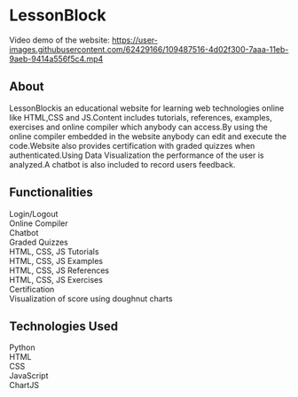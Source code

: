 # LessonBlock

Video demo of the website:
https://user-images.githubusercontent.com/62429166/109487516-4d02f300-7aaa-11eb-9aeb-9414a556f5c4.mp4

<h2>About</h2>
LessonBlockis an educational website for learning web technologies online like HTML,CSS and
JS.Content includes tutorials, references, examples, exercises and online compiler which anybody
can access.By using the online compiler embedded in the website anybody can edit and execute the
code.Website also provides certification with graded quizzes when authenticated.Using Data
Visualization the performance of the user is analyzed.A chatbot is also included to record users feedback.

<h2>Functionalities</h2>
Login/Logout<br>
Online Compiler<br>
Chatbot<br>
Graded Quizzes<br>
HTML, CSS, JS Tutorials<br>
HTML, CSS, JS Examples<br>
HTML, CSS, JS References<br>
HTML, CSS, JS Exercises<br>
Certification<br>
Visualization of score using doughnut charts<br>

<h2>Technologies Used</h2>
Python<br>
HTML<br>
CSS<br>
JavaScript<br>
ChartJS<br>
